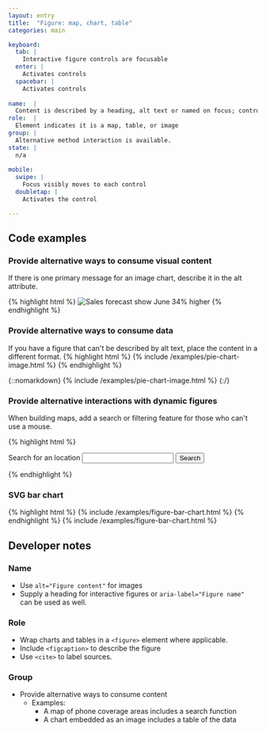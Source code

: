 ```yaml
---
layout: entry
title:  "Figure: map, chart, table"
categories: main

keyboard:
  tab: |
    Interactive figure controls are focusable
  enter: |
    Activates controls
  spacebar: |
    Activates controls
  
name:  |
  Content is described by a heading, alt text or named on focus; control purpose is clear
role:  |
  Element indicates it is a map, table, or image
group: |
  Alternative method interaction is available.
state: |
  n/a
      
mobile:
  swipe: |
    Focus visibly moves to each control
  doubletap: |
    Activates the control

---
```


## Code examples

### Provide alternative ways to consume visual content

If there is one primary message for an image chart, describe it in the alt attribute.

{% highlight html %}
<img src="pie-chart.jpg" 
     alt="Sales forecast show June 34% higher">
{% endhighlight %}


### Provide alternative ways to consume data

If you have a figure that can't be described by alt text, place the content in a different format.
{% highlight html %}
{% include /examples/pie-chart-image.html %}
{% endhighlight %}

{::nomarkdown}
{% include /examples/pie-chart-image.html %}
{:/}

### Provide alternative interactions with dynamic figures

When building maps, add a search or filtering feature for those who can't use a mouse.

{% highlight html %}
<map-embed></map-embed>

<form role="search" action="/map/">
  <label for="search">
    Search for an location
  </label>
  <input type="search" id="search">
  <button type="submit">
    Search
  </button>
</form>
{% endhighlight %}

### SVG bar chart

{% highlight html %}
<map-embed></map-embed>
{% include /examples/figure-bar-chart.html %}
{% endhighlight %}
{% include /examples/figure-bar-chart.html %}


## Developer notes

### Name
- Use `alt="Figure content"` for images
- Supply a heading for interactive figures or `aria-label="Figure name"` can be used as well.

### Role
- Wrap charts and tables in a `<figure>` element where applicable.
- Include `<figcaption>` to describe the figure
- Use `<cite>` to label sources.

### Group
- Provide alternative ways to consume content
  - Examples:
    - A map of phone coverage areas includes a search function
    - A chart embedded as an image includes a table of the data


